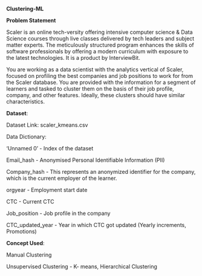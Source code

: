**Clustering-ML**

**Problem Statement**

Scaler is an online tech-versity offering intensive computer science & Data Science courses through live classes delivered by tech leaders and subject matter experts. The meticulously structured program enhances the skills of software professionals by offering a modern curriculum with exposure to the latest technologies. It is a product by InterviewBit.

You are working as a data scientist with the analytics vertical of Scaler, focused on profiling the best companies and job positions to work for from the Scaler database. You are provided with the information for a segment of learners and tasked to cluster them on the basis of their job profile, company, and other features. Ideally, these clusters should have similar characteristics.

**Dataset**:

Dataset Link: scaler_kmeans.csv

Data Dictionary:

‘Unnamed 0’ - Index of the dataset

Email_hash - Anonymised Personal Identifiable Information (PII)

Company_hash - This represents an anonymized identifier for the company, which is the current employer of the learner.

orgyear - Employment start date

CTC - Current CTC

Job_position - Job profile in the company

CTC_updated_year - Year in which CTC got updated (Yearly increments, Promotions)

**Concept Used**:

Manual Clustering

Unsupervised Clustering - K- means, Hierarchical Clustering
